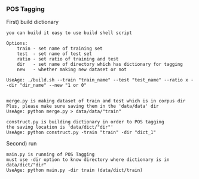 ### POS Tagging ###

First) build dictionary

	you can build it easy to use build shell script

	Options:
		train - set name of training set
		test  - set name of test set
		ratio - set ratio of training and test
		dir   - set name of directory which has dictionary for tagging
		new   - whether making new dataset or not 
	
	UseAge: ./build.sh --train "train_name" --test "test_name" --ratio x --dir "dir_name" --new "1 or 0"


	merge.py is making dataset of train and test which is in corpus dir
	Plus, please make sure saving them in the 'data/data' dir
	UseAge: python merge.py > data/data/"train"

	construct.py is building dictionary in order to POS tagging
	the saving location is 'data/dict/"dir"'
	UseAge: python construct.py -train "train" -dir "dict_1"


Second) run

	main.py is running of POS Tagging
	must use -dir option to know directory where dictionary is in data/dict/"dir"
	UseAge: python main.py -dir train (data/dict/train)

